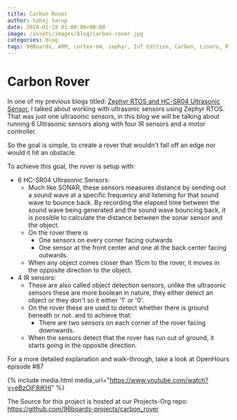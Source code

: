 ```yaml
---
title: Carbon Rover
author: Sahaj Sarup
date: 2018-01-19 01:00:00+00:00
image: /assets/images/blog/carbon-rover.jpg
categories: blog
tags: 96Boards, ARM, cortex-m4, zephyr, IoT Edition, Carbon, Linaro, RTOS, ultrasonic
---
```


# Carbon Rover

In one of my previous blogs titled: [Zephyr RTOS and HC-SR04 Ultrasonic Sensor](https://www.96boards.org/blog/zephyr-hcsr04/), I talked about working with ultrasonic sensors using Zephyr RTOS. That was just one ultrasonic sensors, in this blog we will be talking about running 6 Ultrasonic sensors along with four IR sensors and a motor controller.

So the goal is simple, to create a rover that wouldn't fall off an edge nor would it hit an obstacle.

To achieve this goal, the rover is setup with:

- 6 HC-SR04 Ultrasonic Sensors:
  - Much like SONAR, these sensors measures distance by sending out a sound wave at a specific frequency and listening for that sound wave to bounce back. By recording the elapsed time between the sound wave being generated and the sound wave bouncing back, it is possible to calculate the distance between the sonar sensor and the object.
  - On the rover there is
    - One sensors on every corner facing outwards
    - One sensor at the front center and one at the back center facing outwards.
  - When any object comes closer than 15cm to the rover, it moves in the opposite direction to the object.
- 4 IR sensors:
  - These are also called object detection sensors, unlike the ultrasonic sensors these are more boolean in nature, they either detect an object or they don't so it either '1' or '0'.
  - On the rover these are used to detect whether there is ground beneath or not. and to achieve that:
    - There are two sensors on each corner of the rover facing downwards.
  - When the sensors detect that the rover has run out of ground, it starts going in the opposite direction.

For a more detailed explanation and walk-through, take a look at OpenHours episode #87

{% include media.html media_url="https://www.youtube.com/watch?v=eBzOiF8iKHI" %}

The Source for this project is hosted at our Projects-Org repo: https://github.com/96boards-projects/carbon_rover
